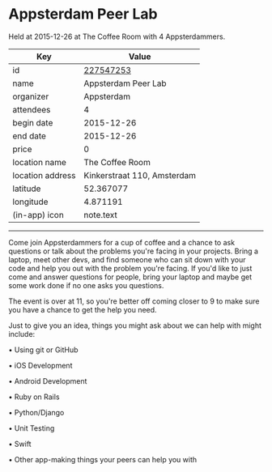 # Appsterdam Peer Lab
Held at 2015-12-26 at The Coffee Room with 4 Appsterdammers.
        
|Key|Value
|---|---|
|id|[227547253](https://www.meetup.com/appsterdam/events/227547253/)|
|name|Appsterdam Peer Lab|
|organizer|Appsterdam|
|attendees|4|
|begin date|2015-12-26|
|end date|2015-12-26|
|price|0|
|location name|The Coffee Room|
|location address|Kinkerstraat 110, Amsterdam|
|latitude|52.367077|
|longitude|4.871191|
|(in-app) icon|note.text|

---

Come join Appsterdammers for a cup of coffee and a chance to ask questions or talk about the problems you're facing in your projects. Bring a laptop, meet other devs, and find someone who can sit down with your code and help you out with the problem you're facing. If you'd like to just come and answer questions for people, bring your laptop and maybe get some work done if no one asks you questions.

The event is over at 11, so you're better off coming closer to 9 to make sure you have a chance to get the help you need.

Just to give you an idea, things you might ask about we can help with might include:

• Using git or GitHub

• iOS Development

• Android Development

• Ruby on Rails

• Python/Django

• Unit Testing

• Swift

• Other app-making things your peers can help you with


